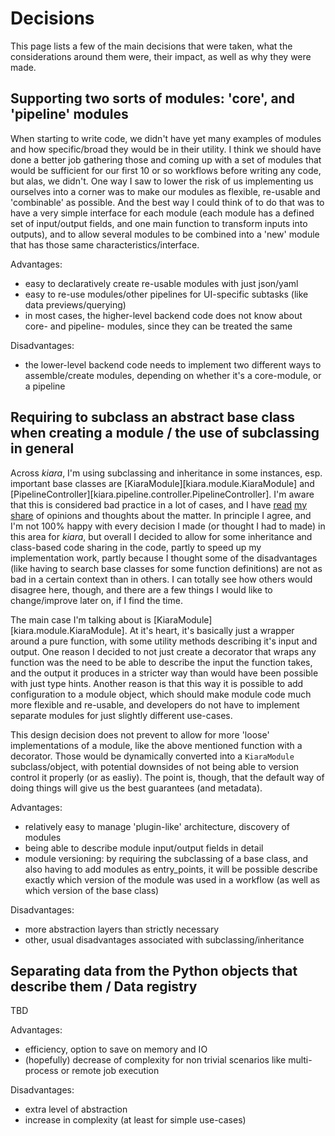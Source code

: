 # Decisions

This page lists a few of the main decisions that were taken, what the considerations around them were, their impact, as well as why they were made.

## Supporting two sorts of modules: 'core', and 'pipeline' modules

When starting to write code, we didn't have yet many examples of modules and how specific/broad they would be in their utility.
I think we should have done a better job gathering those and coming up with a set of modules that would be sufficient for
our first 10 or so workflows before writing any code, but alas, we didn't. One way I saw to lower the risk of us implementing
us ourselves into a corner was to make our modules as flexible, re-usable and 'combinable' as possible. And the best way
I could think of to do that was to have a very simple interface for each module (each module has a defined set of input/output fields, and one main function to transform inputs into outputs), and to allow several modules to be combined into a 'new'
module that has those same characteristics/interface.

Advantages:
- easy to declaratively create re-usable modules with just json/yaml
- easy to re-use modules/other pipelines for UI-specific subtasks (like data previews/querying)
- in most cases, the higher-level backend code does not know about core- and pipeline- modules, since they can be treated the same

Disadvantages:
- the lower-level backend code needs to implement two different ways to assemble/create modules, depending on whether it's a core-module, or a pipeline

## Requiring to subclass an abstract base class when creating a module / the use of subclassing in general

Across *kiara*, I'm using subclassing and inheritance in some instances, esp. important base classes are [KiaraModule][kiara.module.KiaraModule] and [PipelineController][kiara.pipeline.controller.PipelineController]. I'm aware that this is considered bad practice in a lot of cases, and I have [read](https://www.sicpers.info/2018/03/why-inheritance-never-made-any-sense/) [my](https://python-patterns.guide/gang-of-four/composition-over-inheritance/) [share](https://python-patterns.guide/gang-of-four/composition-over-inheritance/#problem-the-subclass-explosion) of opinions and thoughts about the matter. In principle I agree, and I'm not 100% happy with every decision I made (or thought I had to made) in this area for *kiara*, but overall I decided to allow for some inheritance and class-based code sharing in the code, partly to speed up my implementation work, partly because I thought some of the disadvantages (like having to search base classes for some function definitions) are not as bad in a certain context than in others. I can totally see how others would disagree here, though, and there are a few things I would like to change/improve later on, if I find the time.

The main case I'm talking about is [KiaraModule][kiara.module.KiaraModule]. At it's heart, it's
basically just a wrapper around a pure function, with some utility methods describing it's input and output. One reason
I decided to not just create a decorator that wraps any function was the need to be able to describe the input the
function takes, and the output it produces in a stricter way than would have been possible with just type hints.
Another reason is that this way it is possible to add configuration to a module object, which should make module
code much more flexible and re-usable, and developers do not have to implement separate modules for just slightly different
use-cases.

This design decision does not prevent to allow for more 'loose' implementations of a module, like the above mentioned
function with a decorator. Those would be dynamically converted into a ``KiaraModule`` subclass/object, with potential
downsides of not being able to version control it properly (or as easliy). The point is, though, that the default
way of doing things will give us the best guarantees (and metadata).

Advantages:
- relatively easy to manage 'plugin-like' architecture, discovery of modules
- being able to describe module input/output fields in detail
- module versioning: by requiring the subclassing of a base class, and also having to add modules as entry_points, it will be possible describe exactly which version of the module was used in a workflow (as well as which version of the base class)

Disadvantages:
- more abstraction layers than strictly necessary
- other, usual disadvantages associated with subclassing/inheritance

## Separating data from the Python objects that describe them / Data registry

TBD

Advantages:
- efficiency, option to save on memory and IO
- (hopefully) decrease of complexity for non trivial scenarios like multi-process or remote job execution

Disadvantages:
- extra level of abstraction
- increase in complexity (at least for simple use-cases)
